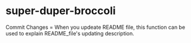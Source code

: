 # super-duper-broccoli

Commit Changes = When you updeate README file, this function can be used to explain README_file's updating description. 
